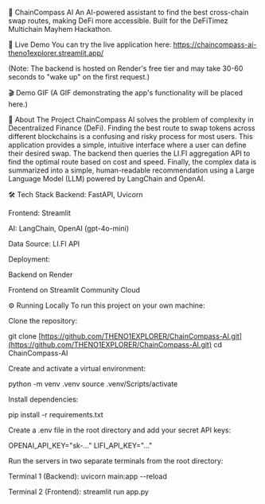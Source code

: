 🧭 ChainCompass AI
An AI-powered assistant to find the best cross-chain swap routes, making DeFi more accessible. Built for the DeFiTimez Multichain Mayhem Hackathon.

🚀 Live Demo
You can try the live application here: https://chaincompass-ai-theno1explorer.streamlit.app/

(Note: The backend is hosted on Render's free tier and may take 30-60 seconds to "wake up" on the first request.)

🎬 Demo GIF
(A GIF demonstrating the app's functionality will be placed here.)

📖 About The Project
ChainCompass AI solves the problem of complexity in Decentralized Finance (DeFi). Finding the best route to swap tokens across different blockchains is a confusing and risky process for most users. This application provides a simple, intuitive interface where a user can define their desired swap. The backend then queries the LI.FI aggregation API to find the optimal route based on cost and speed. Finally, the complex data is summarized into a simple, human-readable recommendation using a Large Language Model (LLM) powered by LangChain and OpenAI.

🛠️ Tech Stack
Backend: FastAPI, Uvicorn

Frontend: Streamlit

AI: LangChain, OpenAI (gpt-4o-mini)

Data Source: LI.FI API

Deployment:

Backend on Render

Frontend on Streamlit Community Cloud

⚙️ Running Locally
To run this project on your own machine:

Clone the repository:

git clone [https://github.com/THENO1EXPLORER/ChainCompass-AI.git](https://github.com/THENO1EXPLORER/ChainCompass-AI.git)
cd ChainCompass-AI

Create and activate a virtual environment:

python -m venv .venv
source .venv/Scripts/activate

Install dependencies:

pip install -r requirements.txt

Create a .env file in the root directory and add your secret API keys:

OPENAI_API_KEY="sk-..."
LIFI_API_KEY="..."

Run the servers in two separate terminals from the root directory:

Terminal 1 (Backend): uvicorn main:app --reload

Terminal 2 (Frontend): streamlit run app.py
